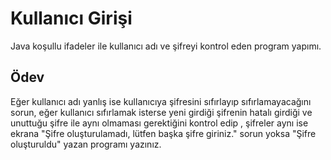 # Kullanıcı Girişi

Java koşullu ifadeler ile kullanıcı adı ve şifreyi kontrol eden program yapımı.

## Ödev

Eğer kullanıcı adı yanlış ise kullanıcıya şifresini sıfırlayıp sıfırlamayacağını sorun, eğer kullanıcı sıfırlamak isterse yeni girdiği şifrenin hatalı girdiği
ve unuttuğu şifre ile aynı olmaması gerektiğini kontrol edip , şifreler aynı ise ekrana "Şifre oluşturulamadı, lütfen başka şifre giriniz." sorun yoksa "Şifre
oluşturuldu" yazan programı yazınız.